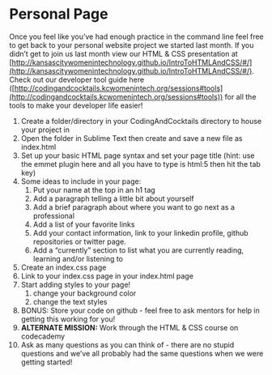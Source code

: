 # Personal Page

Once you feel like you’ve had enough practice in the command line feel free to get back to your personal website project we started last month. If you didn’t get to join us last month view our HTML &amp; CSS presentation at [http://kansascitywomenintechnology.github.io/IntroToHTMLAndCSS/#/](http://kansascitywomenintechnology.github.io/IntroToHTMLAndCSS/#/). Check out our developer tool guide here ([http://codingandcocktails.kcwomenintech.org/sessions#tools](http://codingandcocktails.kcwomenintech.org/sessions#tools)) for all the tools to make your developer life easier!

1.  Create a folder/directory in your CodingAndCocktails directory to house your project in
2.  Open the folder in Sublime Text then create and save a new file as index.html
3.  Set up your basic HTML page syntax and set your page title (hint: use the emmet plugin here and all you have to type is html:5 then hit the tab key)
4.  Some ideas to include in your page:
    1.  Put your name at the top in an h1 tag
    2.  Add a paragraph telling a little bit about yourself
    3.  Add a brief paragraph about where you want to go next as a professional
    4.  Add a list of your favorite links
    5.  Add your contact information, link to your linkedin profile, github repositories or twitter page.
    6.  Add a “currently” section to list what you are currently reading, learning and/or listening to
5.  Create an index.css page
6.  Link to your index.css page in your index.html page
7.  Start adding styles to your page!
    1.  change your background color
    2.  change the text styles
8.  BONUS: Store your code on github - feel free to ask mentors for help in getting this working for you!
9.  **ALTERNATE MISSION:** Work through the HTML &amp; CSS course on codecademy
10.  Ask as many questions as you can think of - there are no stupid questions and we’ve all probably had the same questions when we were getting started!